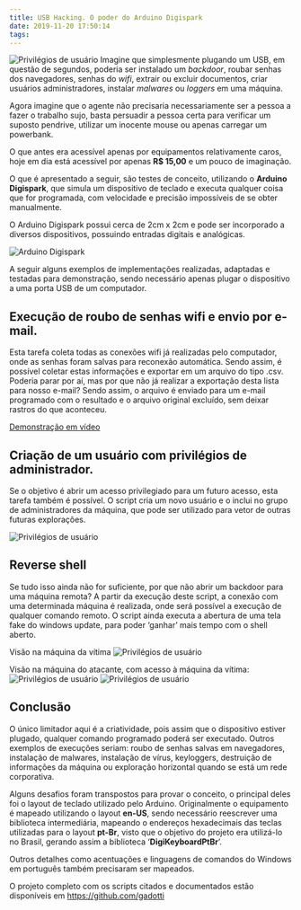 ```yaml
---
title: USB Hacking. O poder do Arduino Digispark
date: 2019-11-20 17:50:14
tags: 
---
```

![Privilégios de usuário](/imgs/digispark/banner.jfif)
Imagine que simplesmente plugando um USB, em questão de segundos, poderia ser instalado um *backdoor*, roubar senhas dos navegadores, senhas do *wifi*, extrair ou excluir documentos, criar usuários administradores, instalar *malwares* ou *loggers* em uma máquina.

Agora imagine que o agente não precisaria necessariamente ser a pessoa a fazer o trabalho sujo, basta persuadir a pessoa certa para verificar um suposto pendrive, utilizar um inocente mouse ou apenas carregar um powerbank.

O que antes era acessível apenas por equipamentos relativamente caros, hoje em dia está acessível por apenas **R$ 15,00** e um pouco de imaginação.

O que é apresentado a seguir, são testes de conceito, utilizando o **Arduino Digispark**, que simula um dispositivo de teclado e executa qualquer coisa que for programada, com velocidade e precisão impossíveis de se obter manualmente.

O Arduino Digispark possui cerca de 2cm x 2cm e pode ser incorporado a diversos dispositivos, possuindo entradas digitais e analógicas.

![Arduino Digispark](/imgs/digispark/arduino_scheme.jfif)

A seguir alguns exemplos de implementações realizadas, adaptadas e testadas para demonstração, sendo necessário apenas plugar o dispositivo a uma porta USB de um computador.

## Execução de roubo de senhas wifi e envio por e-mail.

Esta tarefa coleta todas as conexões wifi já realizadas pelo computador, onde as senhas foram salvas para reconexão automática. Sendo assim, é possível coletar estas informações e exportar em um arquivo do tipo .csv. Poderia parar por aí, mas por que não já realizar a exportação desta lista para nosso e-mail? Sendo assim, o arquivo é enviado para um e-mail programado com o resultado e o arquivo original excluído, sem deixar rastros do que aconteceu.

[Demonstração em vídeo](https://www.youtube.com/watch?v=uzV_kIC-1_o)

## Criação de um usuário com privilégios de administrador.

Se o objetivo é abrir um acesso privilegiado para um futuro acesso, esta tarefa também é possível. O script cria um novo usuário e o inclui no grupo de administradores da máquina, que pode ser utilizado para vetor de outras futuras explorações.

![Privilégios de usuário](/imgs/digispark/user_privileges.png)

## Reverse shell

Se tudo isso ainda não for suficiente, por que não abrir um backdoor para uma máquina remota? A partir da execução deste script, a conexão com uma determinada máquina é realizada, onde será possível a execução de qualquer comando remoto. O script ainda executa a abertura de uma tela fake do windows update, para poder ‘ganhar’ mais tempo com o shell aberto.

Visão na máquina da vítima
![Privilégios de usuário](/imgs/digispark/windows_update.png)

Visão na máquina do atacante, com acesso à máquina da vítima:
![Privilégios de usuário](/imgs/digispark/reverse_shell_kali.png)
![Privilégios de usuário](/imgs/digispark/reverse_shell_kali2.png)

## Conclusão

O único limitador aqui é a criatividade, pois assim que o dispositivo estiver plugado, qualquer comando programado poderá ser executado. Outros exemplos de execuções seriam: roubo de senhas salvas em navegadores, instalação de malwares, instalação de vírus, keyloggers, destruição de informações da máquina ou exploração horizontal quando se está um rede corporativa.

Alguns desafios foram transpostos para provar o conceito, o principal deles foi o layout de teclado utilizado pelo Arduino. Originalmente o equipamento é mapeado utilizando o layout **en-US**, sendo necessário reescrever uma biblioteca intermediária, mapeando o endereços hexadecimais das teclas utilizadas para o layout **pt-Br**, visto que o objetivo do projeto era utilizá-lo no Brasil, gerando assim a biblioteca ‘**DigiKeyboardPtBr**’.

Outros detalhes como acentuações e linguagens de comandos do Windows em português também precisaram ser mapeados.


O projeto completo com os scripts citados e documentados estão disponíveis em <https://github.com/gadotti>